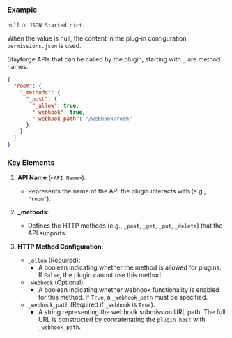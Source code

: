 ### Example

`null` or `JSON Started dict`.

When the value is null, the content in the plug-in configuration `permissions.json` is used.

Stayforge APIs that can be called by the plugin, starting with `_` are method names.

```json
{
  "room": {
    "_methods": {
      "_post": {
        "_allow": true,
        "_webhook": true,
        "_webhook_path": "/webhook/room"
      }
    }
  }
}
```

### Key Elements

1. **API Name** (`<API Name>`):
    - Represents the name of the API the plugin interacts with (e.g., `"room"`).

2. **_methods**:
    - Defines the HTTP methods (e.g., `_post`, `_get`, `_put`, `_delete`) that the API supports.

3. **HTTP Method Configuration**:
    - `_allow` (Required):
        - A boolean indicating whether the method is allowed for plugins. If `False`, the plugin cannot use this method.
    - `_webhook` (Optional):
        - A boolean indicating whether webhook functionality is enabled for this method. If `True`, a `_webhook_path`
          must be specified.
    - `_webhook_path` (Required if `_webhook` is `True`):
        - A string representing the webhook submission URL path. The full URL is constructed by concatenating the
          `plugin_host` with `_webhook_path`.

